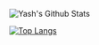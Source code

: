 
![Yash's Github Stats](https://github-readme-stats.vercel.app/api?username=ygarg704&show_icons=true&hide_border=true&theme=react)

[![Top Langs](https://github-readme-stats.vercel.app/api/top-langs/?username=ygarg704&layout=compact&theme=react)](https://github.com/ygarg704/github-readme-stats)
